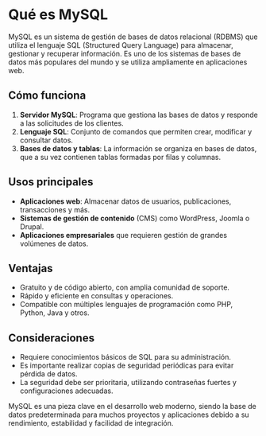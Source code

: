 # Qué es MySQL

MySQL es un sistema de gestión de bases de datos relacional (RDBMS) que utiliza el lenguaje SQL (Structured Query Language) para almacenar, gestionar y recuperar información. Es uno de los sistemas de bases de datos más populares del mundo y se utiliza ampliamente en aplicaciones web.

## Cómo funciona
1. **Servidor MySQL**: Programa que gestiona las bases de datos y responde a las solicitudes de los clientes.
2. **Lenguaje SQL**: Conjunto de comandos que permiten crear, modificar y consultar datos.
3. **Bases de datos y tablas**: La información se organiza en bases de datos, que a su vez contienen tablas formadas por filas y columnas.

## Usos principales
- **Aplicaciones web**: Almacenar datos de usuarios, publicaciones, transacciones y más.
- **Sistemas de gestión de contenido** (CMS) como WordPress, Joomla o Drupal.
- **Aplicaciones empresariales** que requieren gestión de grandes volúmenes de datos.

## Ventajas
- Gratuito y de código abierto, con amplia comunidad de soporte.
- Rápido y eficiente en consultas y operaciones.
- Compatible con múltiples lenguajes de programación como PHP, Python, Java y otros.

## Consideraciones
- Requiere conocimientos básicos de SQL para su administración.
- Es importante realizar copias de seguridad periódicas para evitar pérdida de datos.
- La seguridad debe ser prioritaria, utilizando contraseñas fuertes y configuraciones adecuadas.

MySQL es una pieza clave en el desarrollo web moderno, siendo la base de datos predeterminada para muchos proyectos y aplicaciones debido a su rendimiento, estabilidad y facilidad de integración.

